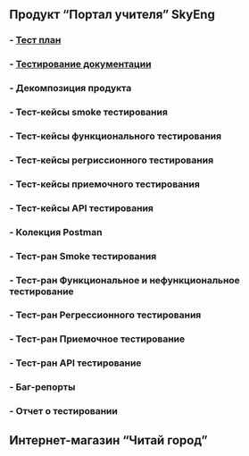## **Продукт “Портал учителя” SkyEng**
### - [Тест план](https://github.com/Evgenii-Firtsikov/QA_Resume_and_Testing_Docs/blob/main/Test_plan/%D0%A2%D0%B5%D1%81%D1%82%20%D0%BF%D0%BB%D0%B0%D0%BD.pdf)
### - [Тестирование документации](https://github.com/Evgenii-Firtsikov/QA_Resume_and_Testing_Docs/blob/main/Test_plan/%D0%A2%D0%B5%D1%81%D1%82%D0%B8%D1%80%D0%BE%D0%B2%D0%B0%D0%BD%D0%B8%D0%B5%20%D0%B4%D0%BE%D0%BA%D1%83%D0%BC%D0%B5%D0%BD%D1%82%D0%B0%D1%86%D0%B8%D0%B8.pdf)
### - Декомпозиция продукта
### - Тест-кейсы smoke тестирования
### - Тест-кейсы функционального тестирования
### - Тест-кейсы регриссионного тестирования
### - Тест-кейсы приемочного тестирования
### - Тест-кейсы API тестирования
### - Колекция Postman
### - Тест-ран Smoke тестирования
### - Тест-ран Функциональное и нефункциональное тестирование
### - Тест-ран Регрессионного тестирования
### - Тест-ран Приемочное тестирование
### - Тест-ран API тестирование
### - Баг-репорты
### - Отчет о тестировании

## **Интернет-магазин “Читай город”**
